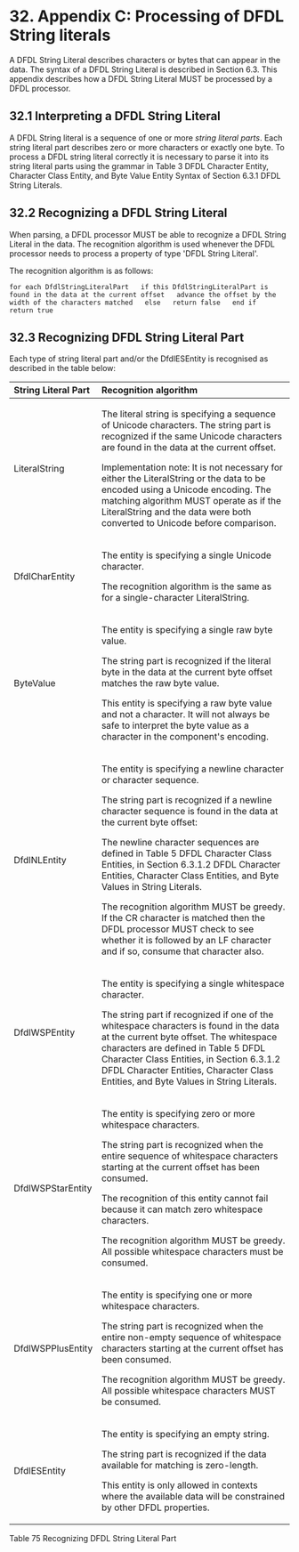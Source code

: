 # 32. Appendix C: Processing of DFDL String literals

A DFDL String Literal describes characters or bytes that can appear in the data. The syntax of a DFDL String Literal is described in Section 6.3. This appendix describes how a DFDL String Literal MUST be processed by a DFDL processor.

## 32.1 Interpreting a DFDL String Literal

A DFDL String literal is a sequence of one or more _string literal parts_. Each string literal part describes zero or more characters or exactly one byte. To process a DFDL string literal correctly it is necessary to parse it into its string literal parts using the grammar in Table 3 DFDL Character Entity, Character Class Entity, and Byte Value Entity Syntax of Section 6.3.1 DFDL String Literals.

## 32.2 Recognizing a DFDL String Literal

When parsing, a DFDL processor MUST be able to recognize a DFDL String Literal in the data. The recognition algorithm is used whenever the DFDL processor needs to process a property of type 'DFDL String Literal'.

The recognition algorithm is as follows:

`for each DfdlStringLiteralPart  
 if this DfdlStringLiteralPart is found in the data at the current offset  
 advance the offset by the width of the characters matched  
 else  
 return false  
 end if  
return true`

## 32.3 Recognizing DFDL String Literal Part

Each type of string literal part and/or the DfdlESEntity is recognised as described in the table below:

<table>
  <thead>
    <tr>
      <th style="text-align:left">String Literal Part</th>
      <th style="text-align:left">Recognition algorithm</th>
    </tr>
  </thead>
  <tbody>
    <tr>
      <td style="text-align:left">LiteralString</td>
      <td style="text-align:left">
        <p>The literal string is specifying a sequence of Unicode characters. The
          string part is recognized if the same Unicode characters are found in the
          data at the current offset.</p>
        <p>Implementation note: It is not necessary for either the LiteralString
          or the data to be encoded using a Unicode encoding. The matching algorithm
          MUST operate as if the LiteralString and the data were both converted to
          Unicode before comparison.</p>
      </td>
    </tr>
    <tr>
      <td style="text-align:left">DfdlCharEntity</td>
      <td style="text-align:left">
        <p>The entity is specifying a single Unicode character.</p>
        <p>The recognition algorithm is the same as for a single-character LiteralString.</p>
      </td>
    </tr>
    <tr>
      <td style="text-align:left">ByteValue</td>
      <td style="text-align:left">
        <p>The entity is specifying a single raw byte value.</p>
        <p>The string part is recognized if the literal byte in the data at the current
          byte offset matches the raw byte value.</p>
        <p>This entity is specifying a raw byte value and not a character. It will
          not always be safe to interpret the byte value as a character in the component&apos;s
          encoding.</p>
      </td>
    </tr>
    <tr>
      <td style="text-align:left">DfdlNLEntity</td>
      <td style="text-align:left">
        <p>The entity is specifying a newline character or character sequence.</p>
        <p>The string part is recognized if a newline character sequence is found
          in the data at the current byte offset:</p>
        <p>The newline character sequences are defined in Table 5 DFDL Character
          Class Entities, in Section 6.3.1.2 DFDL Character Entities, Character Class
          Entities, and Byte Values in String Literals.</p>
        <p>The recognition algorithm MUST be greedy. If the CR character is matched
          then the DFDL processor MUST check to see whether it is followed by an
          LF character and if so, consume that character also.</p>
      </td>
    </tr>
    <tr>
      <td style="text-align:left">DfdlWSPEntity</td>
      <td style="text-align:left">
        <p>The entity is specifying a single whitespace character.</p>
        <p>The string part if recognized if one of the whitespace characters is found
          in the data at the current byte offset. The whitespace characters are defined
          in Table 5 DFDL Character Class Entities, in Section 6.3.1.2 DFDL Character
          Entities, Character Class Entities, and Byte Values in String Literals.</p>
      </td>
    </tr>
    <tr>
      <td style="text-align:left">DfdlWSPStarEntity</td>
      <td style="text-align:left">
        <p>The entity is specifying zero or more whitespace characters.</p>
        <p>The string part is recognized when the entire sequence of whitespace characters
          starting at the current offset has been consumed.</p>
        <p>The recognition of this entity cannot fail because it can match zero whitespace
          characters.</p>
        <p>The recognition algorithm MUST be greedy. All possible whitespace characters
          must be consumed.</p>
      </td>
    </tr>
    <tr>
      <td style="text-align:left">DfdlWSPPlusEntity</td>
      <td style="text-align:left">
        <p>The entity is specifying one or more whitespace characters.</p>
        <p>The string part is recognized when the entire non-empty sequence of whitespace
          characters starting at the current offset has been consumed.</p>
        <p>The recognition algorithm MUST be greedy. All possible whitespace characters
          MUST be consumed.</p>
      </td>
    </tr>
    <tr>
      <td style="text-align:left">DfdlESEntity</td>
      <td style="text-align:left">
        <p>The entity is specifying an empty string.</p>
        <p>The string part is recognized if the data available for matching is zero-length.</p>
        <p>This entity is only allowed in contexts where the available data will
          be constrained by other DFDL properties.</p>
      </td>
    </tr>
  </tbody>
</table>

Table 75 Recognizing DFDL String Literal Part

